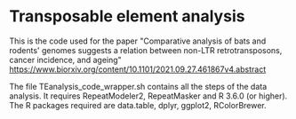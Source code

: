 # Transposable element analysis

This is the code used for the paper "Comparative analysis of bats and rodents' genomes suggests a relation between non-LTR retrotransposons, cancer incidence, and ageing"
https://www.biorxiv.org/content/10.1101/2021.09.27.461867v4.abstract

The file TEanalysis_code_wrapper.sh contains all the steps of the data analysis. It requires RepeatModeler2, RepeatMasker and R 3.6.0 (or higher). The R packages required are data.table, dplyr, ggplot2, RColorBrewer.
